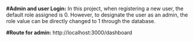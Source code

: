 **#Admin and user Login:**
In this project, when registering a new user, the default role assigned is 0. However, to designate the user as an admin, the role value can be directly changed to 1 through the database.

**#Route for admin:**
http://localhost:3000/dashboard
